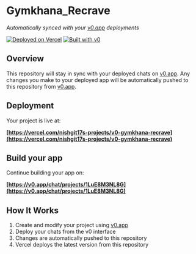 # Gymkhana_Recrave

*Automatically synced with your [v0.app](https://v0.app) deployments*

[![Deployed on Vercel](https://img.shields.io/badge/Deployed%20on-Vercel-black?style=for-the-badge&logo=vercel)](https://vercel.com/nishgit17s-projects/v0-gymkhana-recrave)
[![Built with v0](https://img.shields.io/badge/Built%20with-v0.app-black?style=for-the-badge)](https://v0.app/chat/projects/1LuE8M3NL8G)

## Overview

This repository will stay in sync with your deployed chats on [v0.app](https://v0.app).
Any changes you make to your deployed app will be automatically pushed to this repository from [v0.app](https://v0.app).

## Deployment

Your project is live at:

**[https://vercel.com/nishgit17s-projects/v0-gymkhana-recrave](https://vercel.com/nishgit17s-projects/v0-gymkhana-recrave)**

## Build your app

Continue building your app on:

**[https://v0.app/chat/projects/1LuE8M3NL8G](https://v0.app/chat/projects/1LuE8M3NL8G)**

## How It Works

1. Create and modify your project using [v0.app](https://v0.app)
2. Deploy your chats from the v0 interface
3. Changes are automatically pushed to this repository
4. Vercel deploys the latest version from this repository
